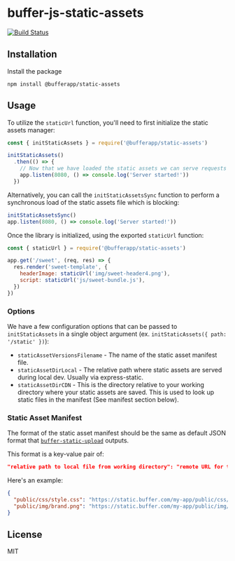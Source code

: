 # buffer-js-static-assets

[![Build Status](https://travis-ci.org/bufferapp/buffer-js-static-assets.svg?branch=master)](https://travis-ci.org/bufferapp/buffer-js-static-assets)

## Installation

Install the package

```
npm install @bufferapp/static-assets
```

## Usage

To utilize the `staticUrl` function, you'll need to first initialize the
static assets manager:

```js
const { initStaticAssets } = require('@bufferapp/static-assets')

initStaticAssets()
  .then(() => {
    // Now that we have loaded the static assets we can serve requests
    app.listen(8080, () => console.log('Server started!'))
  })
```

Alternatively, you can call the `initStaticAssetsSync` function to perform
a synchronous load of the static assets file which is blocking:

```js
initStaticAssetsSync()
app.listen(8080, () => console.log('Server started!'))
```

Once the library is initialized, using the exported `staticUrl` function:

```js
const { staticUrl } = require('@bufferapp/static-assets')

app.get('/sweet', (req, res) => {
  res.render('sweet-template', {
    headerImage: staticUrl('img/sweet-header4.png'),
    script: staticUrl('js/sweet-bundle.js'),
  })
})
```

### Options

We have a few configuration options that can be passed to `initStaticAssets` in
a single object argument (ex. `initStaticAssets({ path: '/static' })`):

* `staticAssetVersionsFilename` - The name of the static asset manifest file.
* `staticAssetDirLocal` - The relative path where static assets are served during local dev. Usually via express-static.
* `staticAssetDirCDN` - This is the directory relative to your working directory where your static assets are saved. This is used to look up static files in the manifest (See manifest section below).

### Static Asset Manifest

The format of the static asset manifest should be the same as default JSON
format that [`buffer-static-upload`](https://github.com/bufferapp/buffer-static-upload)
outputs.

This format is a key-value pair of:

```json
"relative path to local file from working directory": "remote URL for that file"
```

Here's an example:

```json
{
  "public/css/style.css": "https://static.buffer.com/my-app/public/css/style.1234567890.css",
  "public/img/brand.png": "https://static.buffer.com/my-app/public/img/brand.png"
}
```

## License

MIT